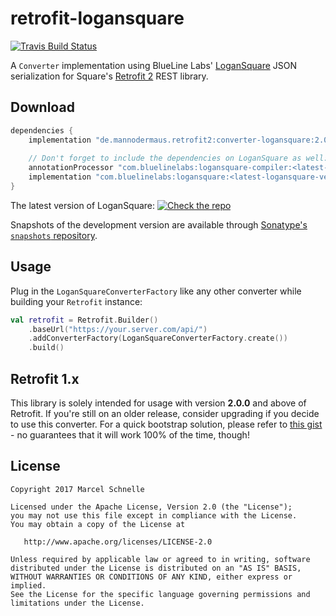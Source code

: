 # retrofit-logansquare

[![Travis Build Status](https://travis-ci.org/mannodermaus/retrofit-logansquare.svg?branch=master)][travisci]

A `Converter` implementation using BlueLine Labs' [LoganSquare][logansquare] JSON serialization for Square's [Retrofit 2][retrofit2] REST library.

## Download

```groovy
dependencies {
    implementation "de.mannodermaus.retrofit2:converter-logansquare:2.0.0"
    
    // Don't forget to include the dependencies on LoganSquare as well:
    annotationProcessor "com.bluelinelabs:logansquare-compiler:<latest-logansquare-version>"
    implementation "com.bluelinelabs:logansquare:<latest-logansquare-version>"
}
```

The latest version of LoganSquare: [![Check the repo](https://img.shields.io/github/tag/bluelinelabs/LoganSquare.svg)][logansquare]

Snapshots of the development version are available through [Sonatype's `snapshots` repository][sonatyperepo].

## Usage

Plug in the `LoganSquareConverterFactory` like any other converter while building your `Retrofit` instance:

```kotlin
val retrofit = Retrofit.Builder()
    .baseUrl("https://your.server.com/api/")
    .addConverterFactory(LoganSquareConverterFactory.create())
    .build()
```

<a name="retro1"></a>
## Retrofit 1.x

This library is solely intended for usage with version **2.0.0** and above of Retrofit. If you're still on an older release,
consider upgrading if you decide to use this converter. For a quick bootstrap solution, please refer to [this gist][v1gist] -
no guarantees that it will work 100% of the time, though!

## License

	Copyright 2017 Marcel Schnelle

	Licensed under the Apache License, Version 2.0 (the "License");
	you may not use this file except in compliance with the License.
	You may obtain a copy of the License at

	   http://www.apache.org/licenses/LICENSE-2.0

	Unless required by applicable law or agreed to in writing, software
	distributed under the License is distributed on an "AS IS" BASIS,
	WITHOUT WARRANTIES OR CONDITIONS OF ANY KIND, either express or implied.
	See the License for the specific language governing permissions and
	limitations under the License.

  [logansquare]: https://github.com/bluelinelabs/LoganSquare
  [retrofit2]: https://github.com/square/retrofit
  [v1gist]: https://gist.github.com/mannodermaus/8427b93b27483763d9cb
  [travisci]: https://travis-ci.org/mannodermaus/retrofit-logansquare
  [sonatyperepo]: https://oss.sonatype.org/content/repositories/snapshots
 